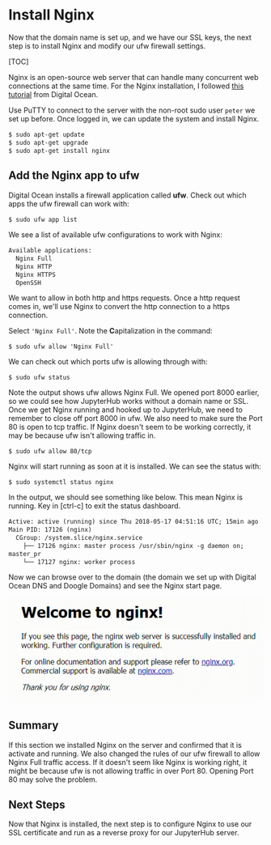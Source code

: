 # Install Nginx

Now that the domain name is set up, and we have our SSL keys, the next step is to install Nginx and modify our ufw firewall settings.

[TOC]

Nginx is an open-source web server that can handle many concurrent web connections at the same time. For the Nginx installation, I followed [this tutorial](https://www.digitalocean.com/community/tutorials/how-to-install-nginx-on-ubuntu-18-04) from Digital Ocean.

Use PuTTY to connect to the server with the non-root sudo user ```peter``` we set up before. Once logged in, we can update the system and install Nginx.

```text
$ sudo apt-get update
$ sudo apt-get upgrade
$ sudo apt-get install nginx
```

## Add the Nginx app to ufw

Digital Ocean installs a firewall application called **ufw**. Check out which apps the ufw firewall can work with:

```text
$ sudo ufw app list
```

We see a list of available ufw configurations to work with Nginx:

```text
Available applications:
  Nginx Full
  Nginx HTTP
  Nginx HTTPS
  OpenSSH
```

We want to allow in both http and https requests. Once a http request comes in, we'll use Nginx to convert the http connection to a https connection. 

Select ```'Nginx Full'```. Note the **C**apitalization in the command:

```text
$ sudo ufw allow 'Nginx Full'
```

We can check out which ports ufw is allowing through with:

```text
$ sudo ufw status
```

Note the output shows ufw allows Nginx Full. We opened port 8000 earlier, so we could see how JupyterHub works without a domain name or SSL.  Once we get Nginx running and hooked up to JupyterHub, we need to remember to close off port 8000 in ufw. We also need to make sure the Port 80 is open to tcp traffic. If Nginx doesn't seem to be working correctly, it may be because ufw isn't allowing traffic in.

```text
$ sudo ufw allow 80/tcp
```

Nginx will start running as soon at it is installed. We can see the status with:

```text
$ sudo systemctl status nginx
```

In the output, we should see something like below. This mean Nginx is running. Key in [ctrl-c] to exit the status dashboard.

```text
Active: active (running) since Thu 2018-05-17 04:51:16 UTC; 15min ago
Main PID: 17126 (nginx)
  CGroup: /system.slice/nginx.service
    ├── 17126 nginx: master process /usr/sbin/nginx -g daemon on; master_pr
    └── 17127 nginx: worker process
```

Now we can browse over to the domain (the domain we set up with Digital Ocean DNS and Doogle Domains) and see the Nginx start page.

![nginx welcome page](images/welcome_to_nginx.png)

## Summary

If this section we installed Nginx on the server and confirmed that it is activate and running. We also changed the rules of our ufw firewall to allow Nginx Full traffic access. If it doesn't seem like Nginx is working right, it might be because ufw is not allowing traffic in over Port 80. Opening Port 80 may solve the problem.

## Next Steps

Now that Nginx is installed, the next step is to configure Nginx to use our SSL certificate and run as a reverse proxy for our JupyterHub server.

<br>
